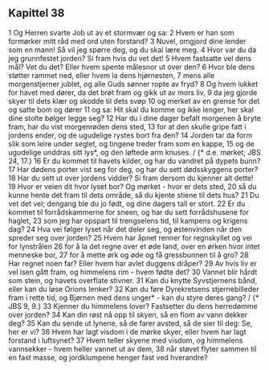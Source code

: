 ## Kapittel 38

1 Og Herren svarte Job ut av et stormvær og sa:
2 Hvem er han som formørker mitt råd med ord uten forstand?
3 Nuvel, omgjord dine lender som en mann! Så vil jeg spørre deg, og du skal lære meg.
4 Hvor var du da jeg grunnfestet jorden? Si fram hvis du vet det!
5 Hvem fastsatte vel dens mål? Vet du det? Eller hvem spente målesnor ut over den?
6 Hvor ble dens støtter rammet ned, eller hvem la dens hjørnesten,
7 mens alle morgenstjerner jublet, og alle Guds sønner ropte av fryd?
8 Og hvem lukket for havet med dører, da det brøt fram og gikk ut av mors liv,
9 da jeg gjorde skyer til dets klær og skodde til dets svøp
10 og merket av en grense for det og satte bom og dører
11 og sa: Hit skal du komme og ikke lenger, her skal dine stolte bølger legge seg?
12 Har du i dine dager befalt morgenen å bryte fram, har du vist morgenrøden dens sted,
13 for at den skulle gripe fatt i jordens ender, og de ugudelige rystes bort fra den?
14 Jorden tar da form slik som leire under seglet, og tingene treder fram som en kappe,
15 og de ugudelige unddras sitt lys*, og den løftede arm knuses. / {* d.e. mørket; JBS 24, 17.}
16 Er du kommet til havets kilder, og har du vandret på dypets bunn?
17 Har dødens porter vist seg for deg, og har du sett dødsskyggens porter?
18 Har du sett ut over jordens vidder? Si fram dersom du kjenner alt dette!
19 Hvor er veien dit hvor lyset bor? Og mørket - hvor er dets sted,
20 så du kunne hente det fram til dets område, så du kjente stiene til dets hus?
21 Du vet det vel; dengang ble du jo født, og dine dagers tall er stort.
22 Er du kommet til forrådskammerne for sneen, og har du sett forrådshusene for haglet,
23 som jeg har opspart til trengselens tid, til kampens og krigens dag?
24 Hva vei følger lyset når det deler seg, og østenvinden når den spreder seg over jorden?
25 Hvem har åpnet renner for regnskyllet og vei for lynstrålen
26 for å la det regne over et øde land, over en ørken hvor intet menneske bor,
27 for å mette ørk og øde og få gressbunnen til å gro?
28 Har regnet noen far? Eller hvem har avlet duggens dråper?
29 Av hvis liv er vel isen gått fram, og himmelens rim - hvem fødte det?
30 Vannet blir hårdt som stein, og havets overflate stivner.
31 Kan du knytte Syvstjernens bånd, eller kan du løse Orions lenker?
32 Kan du føre Dyrekretsens stjernebilleder fram i rette tid, og Bjørnen med dens unger* - kan du styre deres gang? / {* JBS 9, 9.}
33 Kjenner du himmelens lover? Fastsetter du dens herredømme over jorden?
34 Kan din røst nå opp til skyen, så en flom av vann dekker deg?
35 Kan du sende ut lynene, så de farer avsted, så de sier til deg: Se, her er vi?
36 Hvem har lagt visdom i de mørke skyer, eller hvem har lagt forstand i luftsynet?
37 Hvem teller skyene med visdom, og himmelens vannsekker - hvem heller vannet ut av dem,
38 når støvet flyter sammen til en fast masse, og jordklumpene henger fast ved hverandre?
